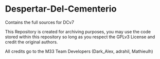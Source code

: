 # Despertar-Del-Cementerio
Contains the full sources for DCv7


This Repository is created for archiving purposes, you may use the code stored within this repository so long as you respect the GPLv3 License and credit the original authors.

All credits go to the M33 Team Developers (Dark_Alex, adrahil, Mathieulh)
